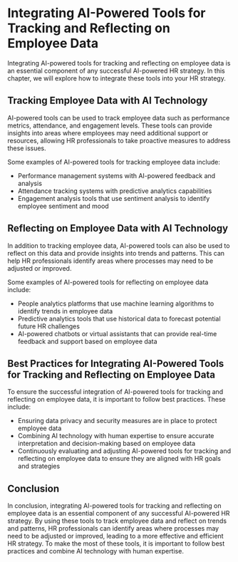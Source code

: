 Integrating AI-Powered Tools for Tracking and Reflecting on Employee Data
===========================================================================================================================

Integrating AI-powered tools for tracking and reflecting on employee data is an essential component of any successful AI-powered HR strategy. In this chapter, we will explore how to integrate these tools into your HR strategy.

Tracking Employee Data with AI Technology
-----------------------------------------

AI-powered tools can be used to track employee data such as performance metrics, attendance, and engagement levels. These tools can provide insights into areas where employees may need additional support or resources, allowing HR professionals to take proactive measures to address these issues.

Some examples of AI-powered tools for tracking employee data include:

* Performance management systems with AI-powered feedback and analysis
* Attendance tracking systems with predictive analytics capabilities
* Engagement analysis tools that use sentiment analysis to identify employee sentiment and mood

Reflecting on Employee Data with AI Technology
----------------------------------------------

In addition to tracking employee data, AI-powered tools can also be used to reflect on this data and provide insights into trends and patterns. This can help HR professionals identify areas where processes may need to be adjusted or improved.

Some examples of AI-powered tools for reflecting on employee data include:

* People analytics platforms that use machine learning algorithms to identify trends in employee data
* Predictive analytics tools that use historical data to forecast potential future HR challenges
* AI-powered chatbots or virtual assistants that can provide real-time feedback and support based on employee data

Best Practices for Integrating AI-Powered Tools for Tracking and Reflecting on Employee Data
--------------------------------------------------------------------------------------------

To ensure the successful integration of AI-powered tools for tracking and reflecting on employee data, it is important to follow best practices. These include:

* Ensuring data privacy and security measures are in place to protect employee data
* Combining AI technology with human expertise to ensure accurate interpretation and decision-making based on employee data
* Continuously evaluating and adjusting AI-powered tools for tracking and reflecting on employee data to ensure they are aligned with HR goals and strategies

Conclusion
----------

In conclusion, integrating AI-powered tools for tracking and reflecting on employee data is an essential component of any successful AI-powered HR strategy. By using these tools to track employee data and reflect on trends and patterns, HR professionals can identify areas where processes may need to be adjusted or improved, leading to a more effective and efficient HR strategy. To make the most of these tools, it is important to follow best practices and combine AI technology with human expertise.

